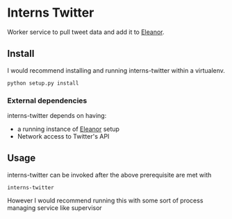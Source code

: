 # Interns Twitter

Worker service to pull tweet data and add it to [Eleanor](https://github.com/brett-smythe/eleanor).

## Install
I would recommend installing and running interns-twitter within a virtualenv.

```
python setup.py install
```

### External dependencies
interns-twitter depends on having:
* a running instance of [Eleanor](https://github.com/brett-smythe/eleanor) setup
* Network access to Twitter's API

## Usage
interns-twitter can be invoked after the above prerequisite are met with
```
interns-twitter
```
However I would recommend running this with some sort of process managing service like supervisor
